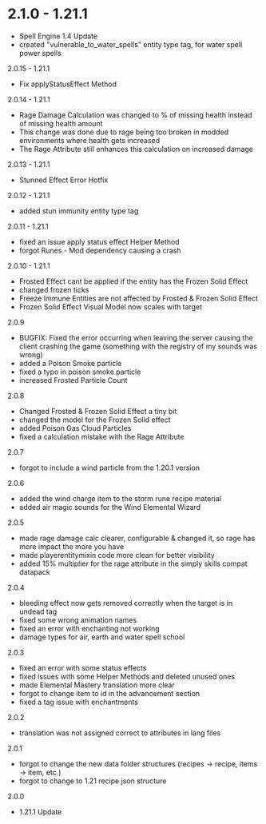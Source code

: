 # 2.1.0 - 1.21.1
- Spell Engine 1.4 Update
- created "vulnerable_to_water_spells" entity type tag, for water spell power spells

2.0.15 - 1.21.1
- Fix applyStatusEffect Method

2.0.14 - 1.21.1
- Rage Damage Calculation was changed to % of missing health instead of missing health amount
- This change was done due to rage being too broken in modded environments where health gets increased
- The Rage Attribute still enhances this calculation on increased damage

2.0.13 - 1.21.1
- Stunned Effect Error Hotfix

2.0.12 - 1.21.1
- added stun immunity entity type tag

2.0.11 - 1.21.1
- fixed an issue apply status effect Helper Method
- forgot Runes - Mod dependency causing a crash

2.0.10 - 1.21.1
- Frosted Effect cant be applied if the entity has the Frozen Solid Effect
- changed frozen ticks
- Freeze Immune Entities are not affected by Frosted & Frozen Solid Effect
- Frozen Solid Effect Visual Model now scales with target

2.0.9
- BUGFIX: Fixed the error occurring when leaving the server causing the client crashing the game (something with the registry of my sounds was wrong)
- added a Poison Smoke particle
- fixed a typo in poison smoke particle
- increased Frosted Particle Count

2.0.8
- Changed Frosted & Frozen Solid Effect a tiny bit
- changed the model for the Frozen Solid effect
- added Poison Gas Cloud Particles
- fixed a calculation mistake with the Rage Attribute

2.0.7
- forgot to include a wind particle from the 1.20.1 version

2.0.6
- added the wind charge item to the storm rune recipe material
- added air magic sounds for the Wind Elemental Wizard

2.0.5
- made rage damage calc clearer, configurable & changed it, so rage has more impact the more you have
- made playerentitymixin code more clean for better visibility
- added 15% multiplier for the rage attribute in the simply skills compat datapack

2.0.4
- bleeding effect now gets removed correctly when the target is in undead tag
- fixed some wrong animation names
- fixed an error with enchanting not working
- damage types for air, earth and water spell school

2.0.3
- fixed an error with some status effects
- fixed issues with some Helper Methods and deleted unused ones
- made Elemental Mastery translation more clear
- forgot to change item to id in the advancement section
- fixed a tag issue with enchantments

2.0.2
- translation was not assigned correct to attributes in lang files

2.0.1
- forgot to change the new data folder structures (recipes -> recipe, items -> item, etc.)
- forgot to change to 1.21 recipe json structure

2.0.0
- 1.21.1 Update
